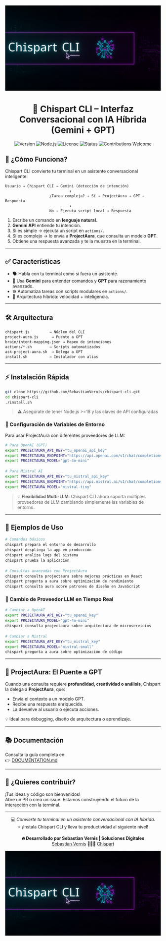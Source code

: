 <p align="center">
  <img src="assets/logo.png" alt="Chispart CLI Logo">
</p>

<h1 align="center">🚀 Chispart CLI – Interfaz Conversacional con IA Híbrida (Gemini + GPT)</h1>

<p align="center">
  <img src="https://img.shields.io/badge/version-0.1.0-blue.svg" alt="Version">
  <img src="https://img.shields.io/badge/node-%3E%3D18.0.0-green.svg" alt="Node.js">
  <img src="https://img.shields.io/badge/license-MIT-yellow.svg" alt="License">
  <img src="https://img.shields.io/badge/status-active-success.svg" alt="Status">
  <img src="https://img.shields.io/badge/contributions-welcome-orange.svg" alt="Contributions Welcome">
</p>

## 🧠 ¿Cómo Funciona?

Chispart CLI convierte tu terminal en un asistente conversacional inteligente:

```
Usuario → Chispart CLI → Gemini (detección de intención)
                             ↓
                    ¿Tarea compleja? → Sí → ProjectAura → GPT → Respuesta
                             ↓
                    No → Ejecuta script local → Respuesta
```

1. Escribe un comando en **lenguaje natural**.
2. **Gemini API** entiende tu intención.
3. Si es simple → ejecuta un script en `actions/`.
4. Si es complejo → lo envía a **ProjectAura**, que consulta un modelo **GPT**.
5. Obtiene una respuesta avanzada y te la muestra en la terminal.

---

## ✅ Características

- 🗣️ Habla con tu terminal como si fuera un asistente.
- 🤖 Usa **Gemini** para entender comandos y **GPT** para razonamiento avanzado.
- ⚙️ Automatiza tareas con scripts modulares en `actions/`.
- 🔌 Arquitectura híbrida: velocidad + inteligencia.

---

## 🛠️ Arquitectura

```
chispart.js         → Núcleo del CLI
project-aura.js      → Puente a GPT
brain/intent-mapping.json → Mapeo de intenciones
actions/*.sh        → Scripts automatizados
ask-project-aura.sh  → Delega a GPT
install.sh          → Instalador con alias
```

---

## ⚡ Instalación Rápida

```bash
git clone https://github.com/SebastianVernis/chispart-cli.git
cd chispart-cli
./install.sh
```

> ⚠️ Asegúrate de tener Node.js >=18 y las claves de API configuradas

### 🔐 Configuración de Variables de Entorno

Para usar ProjectAura con diferentes proveedores de LLM:

```bash
# Para OpenAI (GPT)
export PROJECTAURA_API_KEY="tu_openai_api_key"
export PROJECTAURA_ENDPOINT="https://api.openai.com/v1/chat/completions"
export PROJECTAURA_MODEL="gpt-4o-mini"

# Para Mistral AI
export PROJECTAURA_API_KEY="tu_mistral_api_key"
export PROJECTAURA_ENDPOINT="https://api.mistral.ai/v1/chat/completions"
export PROJECTAURA_MODEL="mistral-tiny"
```

> 💡 **Flexibilidad Multi-LLM**: Chispart CLI ahora soporta múltiples proveedores de LLM cambiando simplemente las variables de entorno.

---

## 🚀 Ejemplos de Uso

```bash
# Comandos básicos
chispart prepara el entorno de desarrollo
chispart despliega la app en producción
chispart analiza logs del sistema
chispart prueba la aplicación

# Consultas avanzadas con ProjectAura
chispart consulta projectaura sobre mejores prácticas en React
chispart pregunta a aura sobre optimización de rendimiento
chispart consulta aura sobre patrones de diseño en JavaScript
```

### 🔄 Cambio de Proveedor LLM en Tiempo Real

```bash
# Cambiar a OpenAI
export PROJECTAURA_API_KEY="tu_openai_key"
export PROJECTAURA_MODEL="gpt-4o-mini"
chispart consulta projectaura sobre arquitectura de microservicios

# Cambiar a Mistral
export PROJECTAURA_API_KEY="tu_mistral_key"
export PROJECTAURA_MODEL="mistral-small"
chispart pregunta a aura sobre optimización de código
```

---

## 🤖 ProjectAura: El Puente a GPT

Cuando una consulta requiere **profundidad, creatividad o análisis**, Chispart la delega a **ProjectAura**, que:

- Envía el contexto a un modelo GPT.
- Recibe una respuesta enriquecida.
- La devuelve al usuario o ejecuta acciones.

💡 Ideal para debugging, diseño de arquitectura o aprendizaje.

---

## 📚 Documentación

Consulta la guía completa en:  
👉 [DOCUMENTATION.md](./DOCUMENTATION.md)

---

## 💬 ¿Quieres contribuir?

¡Tus ideas y código son bienvenidos!  
Abre un PR o crea un issue. Estamos construyendo el futuro de la interacción con la terminal.

---

<p align="center">
  💻 <em>Convierte tu terminal en un asistente conversacional con IA híbrida.</em><br>
  ⭐ ¡Instala Chispart CLI y lleva tu productividad al siguiente nivel!
</p>
<div align= "center">
  <a text= "font-segoeui strong"><strong>🔥 Desarrollado por Sebastian Vernis | Soluciones Digitales</strong></a>
</div>
<div align= "center">
  <a href="https://sebastianvernis.com">Sebastian Vernis</a>
    <a> 🧑🏻‍💻 </a>
  <a href="https://chispart.mx">Chispart</a>
</div>
    
<p align="center">
  <img src="assets/Logo.png">
</p>
